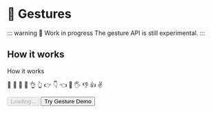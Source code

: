 # 🖖 Gestures

::: warning 🚧 Work in progress
The gesture API is still experimental. 
:::

## How it works

How it works

<div class="row align-top">
  <div class="col-6"></div>
  <div class="col-6">
    <Window title="Demo: Try Hand Gestures">
      <p>
        <span class="gesture-emoji" gesture="callMe">🤙</span>
        <span class="gesture-emoji" gesture="fist">👊</span>
        <span class="gesture-emoji" gesture="horns">🤘</span>
        <span class="gesture-emoji" gesture="love">🤟</span>
        <span class="gesture-emoji" gesture="ok">👌</span>
        <span class="gesture-emoji" gesture="pointUp">👆</span>
        <span class="gesture-emoji" gesture="pointRight">👉</span>
        <span class="gesture-emoji" gesture="pointDown">👇</span>
        <span class="gesture-emoji" gesture="pointDown">👈</span>
        <span class="gesture-emoji" gesture="spock">🖖</span>
        <span class="gesture-emoji" gesture="stop">🖐</span>
        <span class="gesture-emoji" gesture="thumbDown">👎</span>
        <span class="gesture-emoji" gesture="thumbUp">👍</span>
        <span class="gesture-emoji" gesture="victory">✌</span>
      </p>
      <div>
        <HandsfreeToggle class="full-width handsfree-hide-when-started-without-hands" text-off="Try Gesture Demo" text-on="Stop Hands Model" :opts="demoOpts" />
        <button class="handsfree-show-when-started-without-hands handsfree-show-when-loading" disabled><Fa-Spinner spin /> Loading...</button>
        <button class="handsfree-show-when-started-without-hands handsfree-hide-when-loading" @click="startDemo"><Fa-Video /> Try Gesture Demo</button>
      </div>      
    </Window>
  </div>
</div>


<script>
import Demo from './'
export default Demo
</script>

<!-- Demo styles -->
<style lang="stylus">
  /* Emojis */
  .gesture-emoji
    font-size 28px
    display inline-block
    margin-right 10px
    margin-bottom 10px
    opacity 0.2

  .gesture-emoji.active
    opacity 1
</style>
